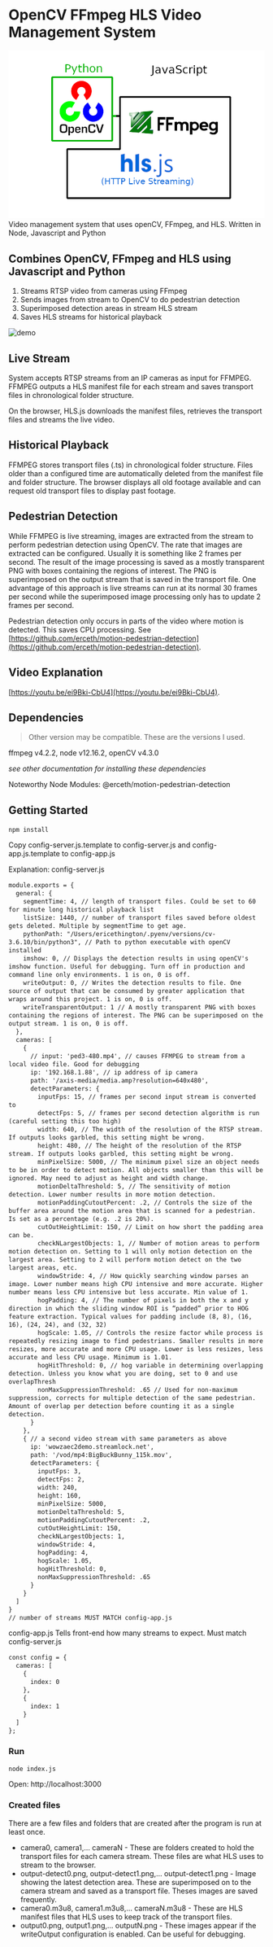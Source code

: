 # OpenCV FFmpeg HLS Video Management System
![opencv ffmpeg HLS all wrapped together using Javascript](./opencv-ffmpeg-hls-py.png)
Video management system that uses openCV, FFmpeg, and HLS. Written in Node, Javascript and Python
## Combines OpenCV, FFmpeg and HLS using Javascript and Python

1. Streams RTSP video from cameras using FFmpeg
1. Sends images from stream to OpenCV to do pedestrian detection
1. Superimposed detection areas in stream HLS stream
1. Saves HLS streams for historical playback

![demo](./demo.gif)

## Live Stream
System accepts RTSP streams from an IP cameras as input for FFMPEG. FFMPEG outputs a HLS manifest file for each stream and saves transport files in chronological folder structure.

On the browser, HLS.js downloads the manifest files, retrieves the transport files and streams the live video.

## Historical Playback
FFMPEG stores transport files (.ts) in chronological folder structure. Files older than a configured time are automatically deleted from the manifest file and folder structure. The browser displays all old footage available and can request old transport files to display past footage.

## Pedestrian Detection
While FFMPEG is live streaming, images are extracted from the stream to perform pedestrian detection using OpenCV. The rate that images are extracted can be configured. Usually it is something like 2 frames per second. The result of the image processing is saved as a mostly transparent PNG with boxes containing the regions of interest. The PNG is superimposed on the output stream that is saved in the transport file. One advantage of this approach is live streams can run at its normal 30 frames per second while the superimposed image processing only has to update 2 frames per second.

Pedestrian detection only occurs in parts of the video where motion is detected. This saves CPU processing. See [https://github.com/erceth/motion-pedestrian-detection](https://github.com/erceth/motion-pedestrian-detection).

## Video Explanation
[https://youtu.be/ei9Bki-CbU4](https://youtu.be/ei9Bki-CbU4).


## Dependencies
> Other version may be compatible. These are the versions I used.

ffmpeg v4.2.2,
node v12.16.2,
openCV v4.3.0

*see other documentation for installing these dependencies*

Noteworthy Node Modules:
@erceth/motion-pedestrian-detection


## Getting Started

```
npm install
```

Copy config-server.js.template to config-server.js and config-app.js.template to config-app.js

Explanation:
config-server.js
```
module.exports = {
  general: {
    segmentTime: 4, // length of transport files. Could be set to 60 for minute long historical playback list
    listSize: 1440, // number of transport files saved before oldest gets deleted. Multiple by segmentTime to get age.
    pythonPath: "/Users/ericethington/.pyenv/versions/cv-3.6.10/bin/python3", // Path to python executable with openCV installed
    imshow: 0, // Displays the detection results in using openCV's imshow function. Useful for debugging. Turn off in production and command line only environments. 1 is on, 0 is off.
    writeOutput: 0, // Writes the detection results to file. One source of output that can be consumed by greater application that wraps around this project. 1 is on, 0 is off.
    writeTransparentOutput: 1 // A mostly transparent PNG with boxes containing the regions of interest. The PNG can be superimposed on the output stream. 1 is on, 0 is off.
  },
  cameras: [
    {
      // input: 'ped3-480.mp4', // causes FFMPEG to stream from a local video file. Good for debugging
      ip: '192.168.1.88', // ip address of ip camera
      path: '/axis-media/media.amp?resolution=640x480', 
      detectParameters: {
        inputFps: 15, // frames per second input stream is converted to
        detectFps: 5, // frames per second detection algorithm is run (careful setting this too high)
        width: 640, // The width of the resolution of the RTSP stream. If outputs looks garbled, this setting might be wrong.
        height: 480, // The height of the resolution of the RTSP stream. If outputs looks garbled, this setting might be wrong.
        minPixelSize: 5000, // The minimum pixel size an object needs to be in order to detect motion. All objects smaller than this will be ignored. May need to adjust as height and width change.
        motionDeltaThreshold: 5, // The sensitivity of motion detection. Lower number results in more motion detection.
        motionPaddingCutoutPercent: .2, // Controls the size of the buffer area around the motion area that is scanned for a pedestrian. Is set as a percentage (e.g. .2 is 20%).
        cutOutHeightLimit: 150, // Limit on how short the padding area can be.
        checkNLargestObjects: 1, // Number of motion areas to perform motion detection on. Setting to 1 will only motion detection on the largest area. Setting to 2 will perform motion detect on the two largest areas, etc.
        windowStride: 4, // How quickly searching window parses an image. Lower number means high CPU intensive and more accurate. Higher number means less CPU intensive but less accurate. Min value of 1.
        hogPadding: 4, // The number of pixels in both the x and y direction in which the sliding window ROI is “padded” prior to HOG feature extraction. Typical values for padding include (8, 8), (16, 16), (24, 24), and (32, 32)
        hogScale: 1.05, // Controls the resize factor while process is repeatedly resizing image to find pedestrians. Smaller results in more resizes, more accurate and more CPU usage. Lower is less resizes, less accurate and less CPU usage. Minimum is 1.01.
        hogHitThreshold: 0, // hog variable in determining overlapping detection. Unless you know what you are doing, set to 0 and use overlapThresh
        nonMaxSuppressionThreshold: .65 // Used for non-maximum suppression, corrects for multiple detection of the same pedestrian. Amount of overlap per detection before counting it as a single detection.
      }
    },
    { // a second video stream with same parameters as above
      ip: 'wowzaec2demo.streamlock.net',
      path: '/vod/mp4:BigBuckBunny_115k.mov',
      detectParameters: {
        inputFps: 3,
        detectFps: 2,
        width: 240,
        height: 160,
        minPixelSize: 5000,
        motionDeltaThreshold: 5,
        motionPaddingCutoutPercent: .2,
        cutOutHeightLimit: 150,
        checkNLargestObjects: 1,
        windowStride: 4,
        hogPadding: 4,
        hogScale: 1.05,
        hogHitThreshold: 0,
        nonMaxSuppressionThreshold: .65
      }
    }
  ]
}
// number of streams MUST MATCH config-app.js
```

config-app.js
Tells front-end how many streams to expect. Must match config-server.js
```
const config = {
  cameras: [
    {
      index: 0
    },
    {
      index: 1
    }
  ]
};
```

### Run
```
node index.js
```

Open: http://localhost:3000


### Created files
There are a few files and folders that are created after the program is run at least once.

* camera0, camera1,... cameraN - These are folders created to hold the transport files for each camera stream. These files are what HLS uses to stream to the browser.
* output-detect0.png, output-detect1.png,... output-detect1.png - Image showing the latest detection area. These are superimposed on to the camera stream and saved as a transport file. Theses images are saved frequently.
* camera0.m3u8, camera1.m3u8,... cameraN.m3u8 - These are HLS manifest files that HLS uses to keep track of the transport files.
* output0.png, output1.png,... outputN.png - These images appear if the writeOutput configuration is enabled. Can be useful for debugging.